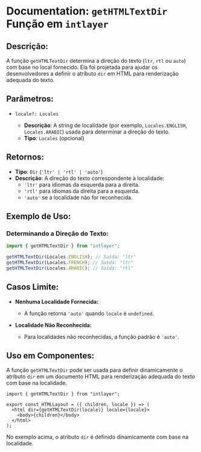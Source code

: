 # Documentation: `getHTMLTextDir` Função em `intlayer`

## Descrição:

A função `getHTMLTextDir` determina a direção do texto (`ltr`, `rtl` ou `auto`) com base no local fornecido. Ela foi projetada para ajudar os desenvolvedores a definir o atributo `dir` em HTML para renderização adequada do texto.

## Parâmetros:

- `locale?: Locales`

  - **Descrição**: A string de localidade (por exemplo, `Locales.ENGLISH`, `Locales.ARABIC`) usada para determinar a direção do texto.
  - **Tipo**: `Locales` (opcional)

## Retornos:

- **Tipo**: `Dir` (`'ltr' | 'rtl' | 'auto'`)
- **Descrição**: A direção do texto correspondente à localidade:
  - `'ltr'` para idiomas da esquerda para a direita.
  - `'rtl'` para idiomas da direita para a esquerda.
  - `'auto'` se a localidade não for reconhecida.

## Exemplo de Uso:

### Determinando a Direção do Texto:

```typescript
import { getHTMLTextDir } from "intlayer";

getHTMLTextDir(Locales.ENGLISH); // Saída: "ltr"
getHTMLTextDir(Locales.FRENCH); // Saída: "ltr"
getHTMLTextDir(Locales.ARABIC); // Saída: "rtl"
```

## Casos Limite:

- **Nenhuma Localidade Fornecida:**

  - A função retorna `'auto'` quando `locale` é `undefined`.

- **Localidade Não Reconhecida:**
  - Para localidades não reconhecidas, a função padrão é `'auto'`.

## Uso em Componentes:

A função `getHTMLTextDir` pode ser usada para definir dinamicamente o atributo `dir` em um documento HTML para renderização adequada do texto com base na localidade.

```tsx
import { getHTMLTextDir } from "intlayer";

export const HTMLLayout = ({ children, locale }) => (
  <html dir={getHTMLTextDir(locale)} locale={locale}>
    <body>{children}</body>
  </html>
);
```

No exemplo acima, o atributo `dir` é definido dinamicamente com base na localidade.
